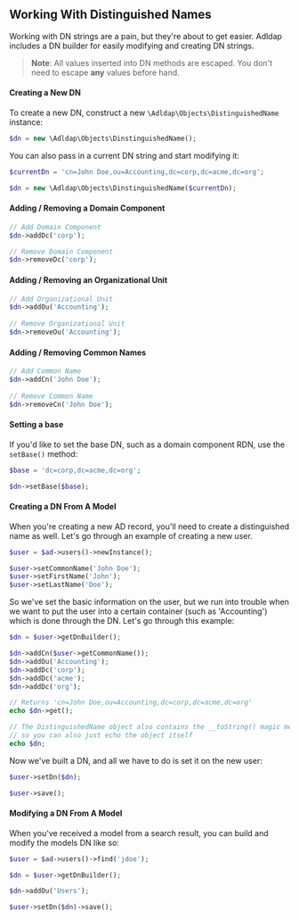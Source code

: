 ## Working With Distinguished Names

Working with DN strings are a pain, but they're about to get easier. Adldap includes a DN builder for easily modifying and
creating DN strings.

> **Note**: All values inserted into DN methods are escaped. You don't need to escape **any** values before hand.

#### Creating a New DN

To create a new DN, construct a new `\Adldap\Objects\DistinguishedName` instance:

```php
$dn = new \Adldap\Objects\DinstinguishedName();
```
    
You can also pass in a current DN string and start modifying it:

```php
$currentDn = 'cn=John Doe,ou=Accounting,dc=corp,dc=acme,dc=org';

$dn = new \Adldap\Objects\DinstinguishedName($currentDn);
```
    
#### Adding / Removing a Domain Component

```php
// Add Domain Component
$dn->addDc('corp');

// Remove Domain Component
$dn->removeDc('corp');
```

#### Adding / Removing an Organizational Unit

```php
// Add Organizational Unit
$dn->addOu('Accounting');
    
// Remove Organizational Unit
$dn->removeOu('Accounting');
```

#### Adding / Removing Common Names

```php
// Add Common Name
$dn->addCn('John Doe');
    
// Remove Common Name
$dn->removeCn('John Doe');   
```

#### Setting a base

If you'd like to set the base DN, such as a domain component RDN, use the `setBase()` method:

```php
$base = 'dc=corp,dc=acme,dc=org';

$dn->setBase($base);
```

#### Creating a DN From A Model

When you're creating a new AD record, you'll need to create a distinguished name as well. Let's go through an example of
creating a new user.

```php
$user = $ad->users()->newInstance();

$user->setCommonName('John Doe');
$user->setFirstName('John');
$user->setLastName('Doe');
```

So we've set the basic information on the user, but we run into trouble when we want to put the user into a certain container
(such as 'Accounting') which is done through the DN. Let's go through this example:

```php
$dn = $user->getDnBuilder();

$dn->addCn($user->getCommonName());
$dn->addOu('Accounting');
$dn->addDc('corp');
$dn->addDc('acme');
$dn->addDc('org');

// Returns 'cn=John Doe,ou=Accounting,dc=corp,dc=acme,dc=org'
echo $dn->get();

// The DistinguishedName object also contains the __toString() magic method
// so you can also just echo the object itself
echo $dn;
```
    
Now we've built a DN, and all we have to do is set it on the new user:    

```php
$user->setDn($dn);

$user->save();
```

#### Modifying a DN From A Model

When you've received a model from a search result, you can build and modify the models DN like so:

```php
$user = $ad->users()->find('jdoe');

$dn = $user->getDnBuilder();

$dn->addOu('Users');

$user->setDn($dn)->save();
```

